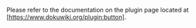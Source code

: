 Please refer to the documentation on the plugin page located at [https://www.dokuwiki.org/plugin:button].
